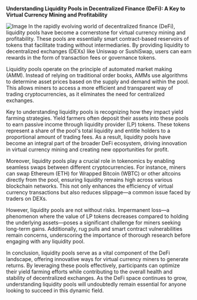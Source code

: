 **Understanding Liquidity Pools in Decentralized Finance (DeFi): A Key to Virtual Currency Mining and Profitability**


![Image](https://github.com/user-attachments/assets/31692037-0104-4703-abd1-696b6a7dd41b)
In the rapidly evolving world of decentralized finance (DeFi), liquidity pools have become a cornerstone for virtual currency mining and profitability. These pools are essentially smart contract-based reservoirs of tokens that facilitate trading without intermediaries. By providing liquidity to decentralized exchanges (DEXs) like Uniswap or SushiSwap, users can earn rewards in the form of transaction fees or governance tokens.

Liquidity pools operate on the principle of automated market making (AMM). Instead of relying on traditional order books, AMMs use algorithms to determine asset prices based on the supply and demand within the pool. This allows miners to access a more efficient and transparent way of trading cryptocurrencies, as it eliminates the need for centralized exchanges.

Key to understanding liquidity pools is recognizing how they impact yield farming strategies. Yield farmers often deposit their assets into these pools to earn passive income through liquidity provider (LP) tokens. These tokens represent a share of the pool's total liquidity and entitle holders to a proportional amount of trading fees. As a result, liquidity pools have become an integral part of the broader DeFi ecosystem, driving innovation in virtual currency mining and creating new opportunities for profit.

Moreover, liquidity pools play a crucial role in tokenomics by enabling seamless swaps between different cryptocurrencies. For instance, miners can swap Ethereum (ETH) for Wrapped Bitcoin (WBTC) or other altcoins directly from the pool, ensuring liquidity remains high across various blockchain networks. This not only enhances the efficiency of virtual currency transactions but also reduces slippage—a common issue faced by traders on DEXs.

However, liquidity pools are not without risks. Impermanent loss—a phenomenon where the value of LP tokens decreases compared to holding the underlying assets—poses a significant challenge for miners seeking long-term gains. Additionally, rug pulls and smart contract vulnerabilities remain concerns, underscoring the importance of thorough research before engaging with any liquidity pool.

In conclusion, liquidity pools serve as a vital component of the DeFi landscape, offering innovative ways for virtual currency miners to generate returns. By leveraging these pools effectively, participants can optimize their yield farming efforts while contributing to the overall health and stability of decentralized exchanges. As the DeFi space continues to grow, understanding liquidity pools will undoubtedly remain essential for anyone looking to succeed in this dynamic field.